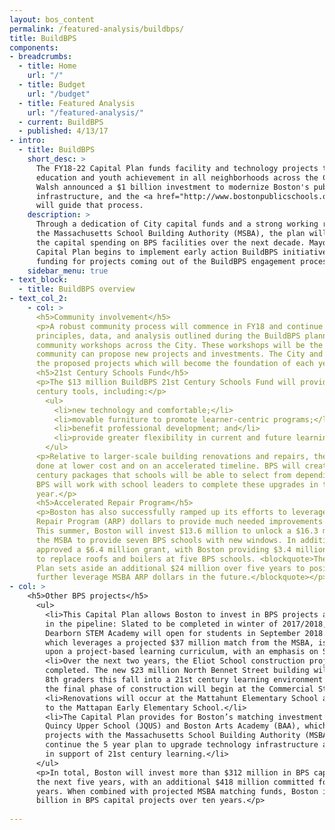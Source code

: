 ```yaml
---
layout: bos_content
permalink: /featured-analysis/buildbps/
title: BuildBPS
components:
- breadcrumbs:
  - title: Home
    url: "/"
  - title: Budget
    url: "/budget"
  - title: Featured Analysis
    url: "/featured-analysis/"
  - current: BuildBPS
  - published: 4/13/17
- intro:
  - title: BuildBPS
    short_desc: >
      The FY18-22 Capital Plan funds facility and technology projects that support 
      education and youth achievement in all neighborhoods across the City. Mayor 
      Walsh announced a $1 billion investment to modernize Boston's public school 
      infrastructure, and the <a href="http://www.bostonpublicschools.org/buildbps">BuildBPS plan</a> 
      will guide that process.
    description: >
      Through a dedication of City capital funds and a strong working relationship with 
      the Massachusetts School Building Authority (MSBA), the plan will more than double 
      the capital spending on BPS facilities over the next decade. Mayor Walsh’s FY18-22
      Capital Plan begins to implement early action BuildBPS initiatives while reserving 
      funding for projects coming out of the BuildBPS engagement process.
    sidebar_menu: true    
- text_block:
  - title: BuildBPS overview
- text_col_2:
    - col: >
      <h5>Community involvement</h5>
      <p>A robust community process will commence in FY18 and continue each year. The planning 
      principles, data, and analysis outlined during the BuildBPS planning process will guide 
      community workshops across the City. These workshops will be the vehicle in which the 
      community can propose new projects and investments. The City and BPS will further analyze 
      the proposed projects which will become the foundation of each year’s capital plan.</p>  
      <h5>21st Century Schools Fund</h5>
      <p>The $13 million BuildBPS 21st Century Schools Fund will provide schools with 21st 
      century tools, including:</p>
        <ul>
          <li>new technology and comfortable;</li>
          <li>movable furniture to promote learner-centric programs;</li>
          <li>benefit professional development; and</li>
          <li>provide greater flexibility in current and future learning spaces.</li>
        </ul>
      <p>Relative to larger-scale building renovations and repairs, these upgrades can be 
      done at lower cost and on an accelerated timeline. BPS will create a menu of 21st 
      century packages that schools will be able to select from depending on their needs. 
      BPS will work with school leaders to complete these upgrades in the 2017-18 school 
      year.</p>
      <h5>Accelerated Repair Program</h5>
      <p>Boston has also successfully ramped up its efforts to leverage MSBA Accelerated 
      Repair Program (ARP) dollars to provide much needed improvements to its schools. 
      This summer, Boston will invest $13.6 million to unlock a $16.3 million grant from 
      the MSBA to provide seven BPS schools with new windows. In addition, the MSBA has 
      approved a $6.4 million grant, with Boston providing $3.4 million in matching funds, 
      to replace roofs and boilers at five BPS schools. <blockquote>The Mayor’s Capital 
      Plan sets aside an additional $24 million over five years to position Boston to 
      further leverage MSBA ARP dollars in the future.</blockquote></p>
- col: >
    <h5>Other BPS projects</h5>
      <ul>
        <li>This Capital Plan allows Boston to invest in BPS projects already 
        in the pipeline: Slated to be completed in winter of 2017/2018, the $73 million 
        Dearborn STEM Academy will open for students in September 2018. The project,
        which leverages a projected $37 million match from the MSBA, is designed based 
        upon a project-based learning curriculum, with an emphasis on STEM education.</li> 
        <li>Over the next two years, the Eliot School construction projects will be 
        completed. The new $23 million North Bennet Street building will welcome 5th to 
        8th graders this fall into a 21st century learning environment while this summer, 
        the final phase of construction will begin at the Commercial Street building.</li>
        <li>Renovations will occur at the Mattahunt Elementary School as it transitions 
        to the Mattapan Early Elementary School.</li>
        <li>The Capital Plan provides for Boston’s matching investment in the Josiah 
        Quincy Upper School (JQUS) and Boston Arts Academy (BAA), which are collaborative 
        projects with the Massachusetts School Building Authority (MSBA). BPS will 
        continue the 5 year plan to upgrade technology infrastructure across the district 
        in support of 21st century learning.</li>
      </ul>
      <p>In total, Boston will invest more than $312 million in BPS capital projects over 
      the next five years, with an additional $418 million committed for the following five 
      years. When combined with projected MSBA matching funds, Boston is committing the $1 
      billion in BPS capital projects over ten years.</p>
  
---
```

